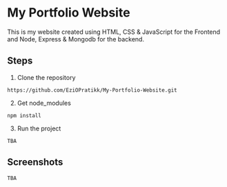 # My Portfolio Website

This is my website created using HTML, CSS & JavaScript for the Frontend and Node, Express & Mongodb for the backend.

## Steps

1. Clone the repository

```
https://github.com/EziOPratikk/My-Portfolio-Website.git
```

2. Get node_modules

```
npm install
```

3. Run the project

```
TBA
```

## Screenshots

```
TBA
```
